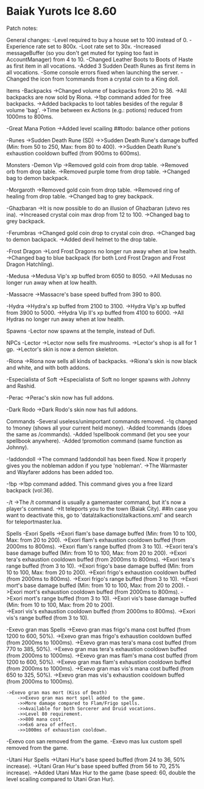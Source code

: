 # Baiak Yurots Ice 8.60
 
Patch notes:

General changes:
-Level required to buy a house set to 100 instead of 0.
-Experience rate set to 800x.
-Loot rate set to 30x.
-Increased messageBuffer (so you don't get muted for typing too fast in AccountManager) from 4 to 10.
-Changed Leather Boots to Boots of Haste as first item in all vocations.
-Added 3 Sudden Death Runes as first items in all vocations.
-Some console errors fixed when launching the server.
-Changed the icon from !commands from a crystal coin to a King doll.


Items
-Backpacks
	->Changed volume of backpacks from 20 to 36.
	->All backpacks are now sold by Riona.
	->!bp command added for free backpacks.
	->Added backpacks to loot tables besides of the regular 8 volume 'bag'.
	->Time between ex Actions (e.g.: potions) reduced from 1000ms to 800ms.

-Great Mana Potion
	->Added level scailing
##todo: balance other potions

-Runes
	->Sudden Death Rune (SD)
		->>Sudden Death Rune's damage buffed (Min: from 50 to 250, Max: from 80 to 400).
		->>Sudden Death Rune's exhaustion cooldown buffed (from 900ms to 600ms).

Monsters
-Demon Vip
	->Removed gold coin from drop table.
	->Removed orb from drop table.
	->Removed purple tome from drop table.
	->Changed bag to demon backpack.
	
-Morgaroth
	->Removed gold coin from drop table.
	->Removed ring of healing from drop table.
	->Changed bag to grey backpack.

-Ghazbaran
	->It is now possible to do an illusion of Ghazbaran (utevo res ina).
	->Increased crystal coin max drop from 12 to 100.
	->Changed bag to grey backpack.
	
-Ferumbras
	->Changed gold coin drop to crystal coin drop.
	->Changed bag to demon backpack.
	->Added devil helmet to the drop table.

-Frost Dragon
	->Lord Frost Dragons no longer run away when at low health.
	->Changed bag to blue backpack (for both Lord Frost Dragon and Frost Dragon Hatchling).
	
-Medusa
	->Medusa Vip's xp buffed brom 6050 to 8050.
	->All Medusas no longer run away when at low health.
	
-Massacre
	->Massacre's base speed buffed from 390 to 800.

-Hydra
	->Hydra's xp buffed from 2100 to 3100.
	->Hydra Vip's xp buffed from 3900 to 5000.
	->Hydra Vip II's xp buffed from 4100 to 6000.
	->All Hydras no longer run away when at low health.

Spawns
-Lector now spawns at the temple, instead of Dufi.

NPCs
-Lector
	->Lector now sells fire mushrooms.
	->Lector's shop is all for 1 gp.
	->Lector's skin is now a demon skeleton.
	
-Riona
	->Riona now sells all kinds of backpacks.
	->Riona's skin is now black and white, and with both addons.

-Especialista of Soft
	->Especialista of Soft no longer spawns with Johnny and Rashid.

-Perac
	->Perac's skin now has full addons.

-Dark Rodo
	->Dark Rodo's skin now has full addons.
	
Commands
-Several useless/unimportant commands removed.
-!q changed to !money (shows all your current held money).
-Added !commands (does the same as /commands).
-Added !spellbook command (let you see your spellbook anywhere).
-Added !promotion command (same function as Johnny).

-!addondoll
	->The command !addondoll has been fixed. Now it properly gives you the nobleman addon if you type 'nobleman'.
	->The Warmaster and Wayfarer addons has been added too.

-!bp
	->!bp command added. This command gives you a free lizard backpack (vol:36).
	
-/t
	->The /t command is usually a gamemaster command, but it's now a player's command.
	->It teleports you to the town (Baiak City).
##In case you want to deactivate this, go to 'data\talkactions\talkactions.xml' and search for teleportmaster.lua.

Spells
-Exori Spells
	->Exori flam's base damage buffed (Min: from 10 to 100, Max: from 20 to 200).
	->Exori flam's exhaustion cooldown buffed (from 2000ms to 800ms).
	->Exori flam's range buffed (from 3 to 10).
	->Exori tera's base damage buffed (Min: from 10 to 100, Max: from 20 to 200).
	->Exori tera's exhaustion cooldown buffed (from 2000ms to 800ms).
	->Exori tera's range buffed (from 3 to 10).
	->Exori frigo's base damage buffed (Min: from 10 to 100, Max: from 20 to 200).
	->Exori frigo's exhaustion cooldown buffed (from 2000ms to 800ms).
	->Exori frigo's range buffed (from 3 to 10).
	->Exori mort's base damage buffed (Min: from 10 to 100, Max: from 20 to 200).
	->Exori mort's exhaustion cooldown buffed (from 2000ms to 800ms).
	->Exori mort's range buffed (from 3 to 10).
	->Exori vis's base damage buffed (Min: from 10 to 100, Max: from 20 to 200).	
	->Exori vis's exhaustion cooldown buffed (from 2000ms to 800ms).
	->Exori vis's range buffed (from 3 to 10).

-Exevo gran mas Spells
	->Exevo gran mas frigo's mana cost buffed (from 1200 to 600, 50%).
	->Exevo gran mas frigo's exhaustion cooldown buffed (from 2000ms to 1000ms).
	->Exevo gran mas tera's mana cost buffed (from 770 to 385, 50%).
	->Exevo gran mas tera's exhaustion cooldown buffed (from 2000ms to 1000ms).
	->Exevo gran mas flam's mana cost buffed (from 1200 to 600, 50%).
	->Exevo gran mas flam's exhaustion cooldown buffed (from 2000ms to 1000ms).
	->Exevo gran mas vis's mana cost buffed (from 650 to 325, 50%).
	->Exevo gran mas vis's exhaustion cooldown buffed (from 2000ms to 1000ms).
	
	->Exevo gran mas mort (Kiss of Death)
		->>Exevo gran mas mort spell added to the game.
		->>More damage compared to Flam/Frigo spells.
		->>Available for both Sorcerer and Druid vocations.
		->>Level 80 requirement.
		->>800 mana cost.
		->>6x6 area of effect.
		->>1000ms of exhaustion cooldown.
		
-Exevo con san removed from the game.
-Exevo mas lux custom spell removed from the game.

-Utani Hur Spells
	->Utani Hur's base speed buffed (from 24 to 36, 50% increase).
	->Utani Gran Hur's base speed buffed (from 56 to 70, 25% increase).
	->Added Utani Max Hur to the game (base speed: 60, double the level scailing compared to Utani Gran Hur).